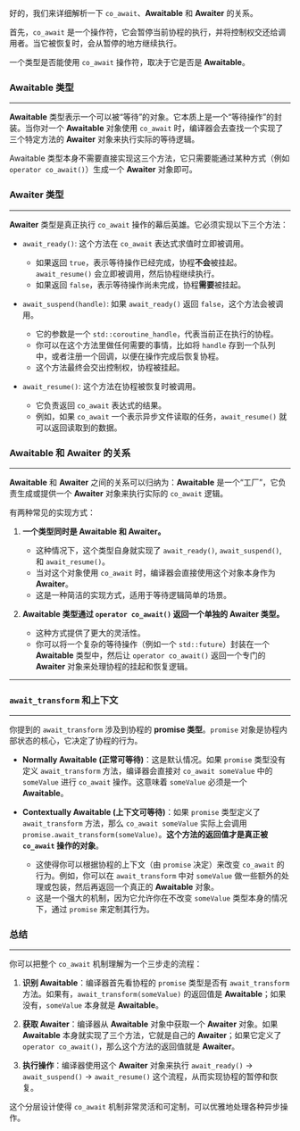 
好的，我们来详细解析一下 `co_await`、**Awaitable** 和 **Awaiter** 的关系。

首先，`co_await` 是一个操作符，它会暂停当前协程的执行，并将控制权交还给调用者。当它被恢复时，会从暂停的地方继续执行。

一个类型是否能使用 `co_await` 操作符，取决于它是否是 **Awaitable**。

### Awaitable 类型
---

**Awaitable** 类型表示一个可以被“等待”的对象。它本质上是一个“等待操作”的封装。当你对一个 **Awaitable** 对象使用 `co_await` 时，编译器会去查找一个实现了三个特定方法的 **Awaiter** 对象来执行实际的等待逻辑。

Awaitable 类型本身不需要直接实现这三个方法，它只需要能通过某种方式（例如 `operator co_await()`）生成一个 **Awaiter** 对象即可。

### Awaiter 类型
---

**Awaiter** 类型是真正执行 `co_await` 操作的幕后英雄。它必须实现以下三个方法：

* `await_ready()`: 这个方法在 `co_await` 表达式求值时立即被调用。
    * 如果返回 `true`，表示等待操作已经完成，协程**不会**被挂起。`await_resume()` 会立即被调用，然后协程继续执行。
    * 如果返回 `false`，表示等待操作尚未完成，协程**需要**被挂起。

* `await_suspend(handle)`: 如果 `await_ready()` 返回 `false`，这个方法会被调用。
    * 它的参数是一个 `std::coroutine_handle`，代表当前正在执行的协程。
    * 你可以在这个方法里做任何需要的事情，比如将 `handle` 存到一个队列中，或者注册一个回调，以便在操作完成后恢复协程。
    * 这个方法最终会交出控制权，协程被挂起。

* `await_resume()`: 这个方法在协程被恢复时被调用。
    * 它负责返回 `co_await` 表达式的结果。
    * 例如，如果 `co_await` 一个表示异步文件读取的任务，`await_resume()` 就可以返回读取到的数据。

### Awaitable 和 Awaiter 的关系
---

**Awaitable** 和 **Awaiter** 之间的关系可以归纳为：**Awaitable** 是一个“工厂”，它负责生成或提供一个 **Awaiter** 对象来执行实际的 `co_await` 逻辑。

有两种常见的实现方式：

1.  **一个类型同时是 Awaitable 和 Awaiter。**
    * 这种情况下，这个类型自身就实现了 `await_ready()`, `await_suspend()`, 和 `await_resume()`。
    * 当对这个对象使用 `co_await` 时，编译器会直接使用这个对象本身作为 **Awaiter**。
    * 这是一种简洁的实现方式，适用于等待逻辑简单的场景。

2.  **Awaitable 类型通过 `operator co_await()` 返回一个单独的 Awaiter 类型。**
    * 这种方式提供了更大的灵活性。
    * 你可以将一个复杂的等待操作（例如一个 `std::future`）封装在一个 **Awaitable** 类型中，然后让 `operator co_await()` 返回一个专门的 **Awaiter** 对象来处理协程的挂起和恢复逻辑。

---

### `await_transform` 和上下文
---

你提到的 `await_transform` 涉及到协程的 **promise 类型**。`promise` 对象是协程内部状态的核心，它决定了协程的行为。

* **Normally Awaitable (正常可等待)**：这是默认情况。如果 `promise` 类型没有定义 `await_transform` 方法，编译器会直接对 `co_await someValue` 中的 `someValue` 进行 `co_await` 操作。这意味着 `someValue` 必须是一个 **Awaitable**。

* **Contextually Awaitable (上下文可等待)**：如果 `promise` 类型定义了 `await_transform` 方法，那么 `co_await someValue` 实际上会调用 `promise.await_transform(someValue)`。**这个方法的返回值才是真正被 `co_await` 操作的对象**。
    * 这使得你可以根据协程的上下文（由 `promise` 决定）来改变 `co_await` 的行为。例如，你可以在 `await_transform` 中对 `someValue` 做一些额外的处理或包装，然后再返回一个真正的 **Awaitable** 对象。
    * 这是一个强大的机制，因为它允许你在不改变 `someValue` 类型本身的情况下，通过 `promise` 来定制其行为。

### 总结
---

你可以把整个 `co_await` 机制理解为一个三步走的流程：

1.  **识别 Awaitable**：编译器首先看协程的 `promise` 类型是否有 `await_transform` 方法。如果有，`await_transform(someValue)` 的返回值是 **Awaitable**；如果没有，`someValue` 本身就是 **Awaitable**。

2.  **获取 Awaiter**：编译器从 **Awaitable** 对象中获取一个 **Awaiter** 对象。如果 **Awaitable** 本身就实现了三个方法，它就是自己的 **Awaiter**；如果它定义了 `operator co_await()`，那么这个方法的返回值就是 **Awaiter**。

3.  **执行操作**：编译器使用这个 **Awaiter** 对象来执行 `await_ready()` -> `await_suspend()` -> `await_resume()` 这个流程，从而实现协程的暂停和恢复。

这个分层设计使得 `co_await` 机制非常灵活和可定制，可以优雅地处理各种异步操作。